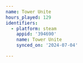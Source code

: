 ```yaml
---
name: Tower Unite
hours_played: 129
identifiers:
  - platform: steam
    appid: '394690'
    name: Tower Unite
    synced_on: '2024-07-04'

---
```

